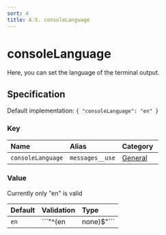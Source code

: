 ```yaml
---
sort: 4
title: A.5. consoleLanguage
---
```


# consoleLanguage

Here, you can set the language of the terminal output.


## Specification

Default implementation: ```{ "consoleLanguage": "en" }```

### Key

| **Name** | **Alias** | **Category** |  
|:--|:--|:--|
| ```consoleLanguage``` | ```messages__use``` | [General](../options/#general) |

### Value

Currently only "en" is valid

| **Default** | **Validation** | **Type** |
|:--|:--|:--|
| ```en``` | ```"^(en|none)$"``` | ```string``` |

